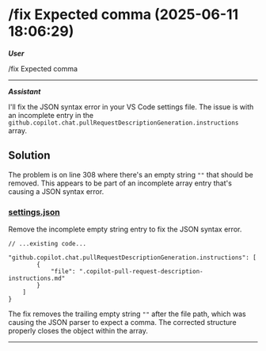 <!-- Generated by SpecStory -->

# /fix Expected comma (2025-06-11 18:06:29)

_**User**_

/fix Expected comma

---

_**Assistant**_

I'll fix the JSON syntax error in your VS Code settings file. The issue is with an incomplete entry in the `github.copilot.chat.pullRequestDescriptionGeneration.instructions` array.

## Solution

The problem is on line 308 where there's an empty string `""` that should be removed. This appears to be part of an incomplete array entry that's causing a JSON syntax error.

### [settings.json](vscode-userdata:/c%3A/Users/aggis/AppData/Roaming/Code%20-%20Insiders/User/profiles/-3b99202c/settings.json)

Remove the incomplete empty string entry to fix the JSON syntax error.

```jsonc
// ...existing code...
    "github.copilot.chat.pullRequestDescriptionGeneration.instructions": [
        {
            "file": ".copilot-pull-request-description-instructions.md"
        }
    ]
}
```

The fix removes the trailing empty string `""` after the file path, which was causing the JSON parser to expect a comma. The corrected structure properly closes the object within the array.

---
